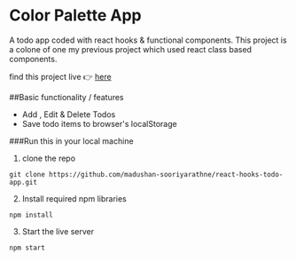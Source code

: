 # Color Palette App

A todo app coded with react hooks & functional components. This project is a colone of one my previous project which used react class based components.

find this project live 👉 [here](https://todo-app-react-hooks.netlify.com/)

##Basic functionality / features

- Add , Edit & Delete Todos
- Save todo items to browser's localStorage

###Run this in your local machine

1. clone the repo

```
git clone https://github.com/madushan-sooriyarathne/react-hooks-todo-app.git
```

2. Install required npm libraries

```
npm install
```

3. Start the live server

```
npm start
```
